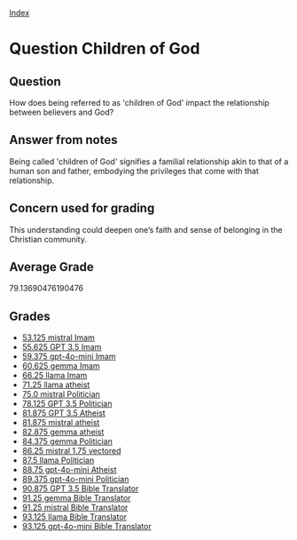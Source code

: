 
[Index](../../index.md)
# Question Children of God
## Question
How does being referred to as 'children of God' impact the relationship between believers and God?

## Answer from notes
Being called 'children of God' signifies a familial relationship akin to that of a human son and father, embodying the privileges that come with that relationship.

## Concern used for grading
This understanding could deepen one’s faith and sense of belonging in the Christian community.

## Average Grade
79.13690476190476

## Grades
 * [53.125 mistral Imam](../answers/mistral_Imam/Children_of_God.md)
 * [55.625 GPT 3.5 Imam](../answers/GPT_3.5_Imam/Children_of_God.md)
 * [59.375 gpt-4o-mini Imam](../answers/gpt-4o-mini_Imam/Children_of_God.md)
 * [60.625 gemma Imam](../answers/gemma_Imam/Children_of_God.md)
 * [66.25 llama Imam](../answers/llama_Imam/Children_of_God.md)
 * [71.25 llama atheist](../answers/llama_atheist/Children_of_God.md)
 * [75.0 mistral Politician](../answers/mistral_Politician/Children_of_God.md)
 * [78.125 GPT 3.5 Politician](../answers/GPT_3.5_Politician/Children_of_God.md)
 * [81.875 GPT 3.5 Atheist](../answers/GPT_3.5_Atheist/Children_of_God.md)
 * [81.875 mistral atheist](../answers/mistral_atheist/Children_of_God.md)
 * [82.875 gemma atheist](../answers/gemma_atheist/Children_of_God.md)
 * [84.375 gemma Politician](../answers/gemma_Politician/Children_of_God.md)
 * [86.25 mistral 1.75 vectored](../answers/mistral_1.75_vectored/Children_of_God.md)
 * [87.5 llama Politician](../answers/llama_Politician/Children_of_God.md)
 * [88.75 gpt-4o-mini Atheist](../answers/gpt-4o-mini_Atheist/Children_of_God.md)
 * [89.375 gpt-4o-mini Politician](../answers/gpt-4o-mini_Politician/Children_of_God.md)
 * [90.875 GPT 3.5 Bible Translator](../answers/GPT_3.5_Bible_Translator/Children_of_God.md)
 * [91.25 gemma Bible Translator](../answers/gemma_Bible_Translator/Children_of_God.md)
 * [91.25 mistral Bible Translator](../answers/mistral_Bible_Translator/Children_of_God.md)
 * [93.125 llama Bible Translator](../answers/llama_Bible_Translator/Children_of_God.md)
 * [93.125 gpt-4o-mini Bible Translator](../answers/gpt-4o-mini_Bible_Translator/Children_of_God.md)
